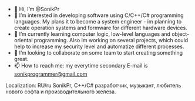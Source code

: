 - 👋 Hi, I’m @SonikPr
- 👀 I’m interested in developing software using C/C++/C# programming languages. My plans it to become a system engineer - im planning to create operation systems and formware for different hardware devices.
- 🌱 I’m currently learning computer logic, low-level languages and object-oriental programming. Also Im working on several projects, which could help to increase my security level and automatize different processes.
- 💞️ I’m looking to collaborate on some team to start creating something great. 
- 📫 How to reach me: my everytime secondary E-mail is sonikprogrammer@gmail.com

Localization: RU/ru
SonikPr, С++/С# разработчик, музыкант, любитель нового софта и производительного железа.

<!---
SonikPr/SonikPr is a ✨ special ✨ repository because its `README.md` (this file) appears on your GitHub profile.
You can click the Preview link to take a look at your changes.
--->
